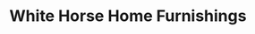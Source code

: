 ---
title: "White Horse Home Furnishings"
url: /newark/white-horse-home-furnishings/
shop: Möbel
---
